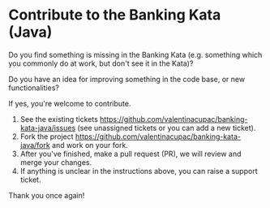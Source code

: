 # Contribute to the Banking Kata (Java)

Do you find something is missing in the Banking Kata (e.g. something which you commonly do at work, but don't see it in the Kata)?

Do you have an idea for improving something in the code base, or new functionalities?

If yes, you're welcome to contribute.

1. See the existing tickets https://github.com/valentinacupac/banking-kata-java/issues (see unassigned tickets or you can add a new ticket).
2. Fork the project https://github.com/valentinacupac/banking-kata-java/fork and work on your fork.
3. After you've finished, make a pull request (PR), we will review and merge your changes.
4. If anything is unclear in the instructions above, you can raise a support ticket.

Thank you once again!
